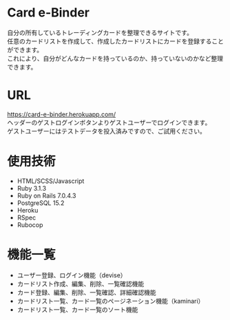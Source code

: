 # Card e-Binder

自分の所有しているトレーディングカードを整理できるサイトです。<br>
任意のカードリストを作成して、作成したカードリストにカードを登録することができます。<br>
これにより、自分がどんなカードを持っているのか、持っていないのかなど整理できます。

# URL
https://card-e-binder.herokuapp.com/<br>
ヘッダーのゲストログインボタンよりゲストユーザーでログインできます。<br>
ゲストユーザーにはテストデータを投入済みですので、ご試用ください。

# 使用技術
- HTML/SCSS/Javascript
- Ruby 3.1.3
- Ruby on Rails 7.0.4.3
- PostgreSQL 15.2
- Heroku
- RSpec
- Rubocop

# 機能一覧
- ユーザー登録、ログイン機能（devise）
- カードリスト作成、編集、削除、一覧確認機能
- カード登録、編集、削除、一覧確認、詳細確認機能
- カードリスト一覧、カード一覧のページネーション機能（kaminari）
- カードリスト一覧、カード一覧のソート機能
